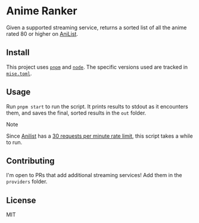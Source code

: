 # Anime Ranker

Given a supported streaming service, returns a sorted list of all the anime rated 80 or higher on [AniList].

## Install

This project uses [`pnpm`] and [`node`]. The specific versions used are tracked in [`mise.toml`](./mise.toml).

## Usage

Run `pnpm start` to run the script. It prints results to stdout as it encounters them, and saves the final, sorted results in the `out` folder.

> [!NOTE]
> Since [Anilist] has a [30 requests per minute rate limit][rate limit], this script takes a while to run.

## Contributing

I'm open to PRs that add additional streaming services! Add them in the `providers` folder.

## License

MIT

[AniList]: https://anilist.co
[`pnpm`]: https://pnpm.io/
[`node`]: https://nodejs.org/en
[rate limit]: https://docs.anilist.co/guide/rate-limiting
